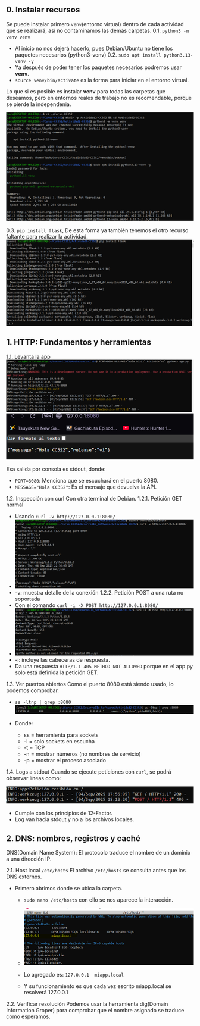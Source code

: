## 0. Instalar recursos 
Se puede instalar primero `venv`(entorno virtual) dentro de cada actividad que se realizará, así no contaminamos las demás carpetas.
0.1. `python3 -m venv venv`
* Al inicio no nos dejerá hacerlo, pues Debian/Ubuntu no tiene los paquetes necesarios (python3-venv)
0.2. `sudo apt install python3.13-venv -y`
* Ya después de poder tener los paquetes necesarios podremos usar **venv**.
* `source venv/bin/activate` es la forma para iniciar en el entorno virtual.  

Lo que si es posible es instalar **venv** para todas las carpetas que deseamos, pero en entornos reales de trabajo no es recomendable, porque se pierde la independenia.


![0.2](imagenes/instalar_recursos_1.PNG)

0.3. `pip install flask`, De esta forma ya también tenemos el otro recurso faltante para realizar la actividad.
![0.3](imagenes/instalar_recursos_2.PNG)


## 1. HTTP: Fundamentos y herramientas
1.1. Levanta la app 
![1.1.1](imagenes/run_app_py_1.PNG)
![1.1.2](imagenes/run_app_py_2.PNG)

Esa salida por consola es stdout, donde: 
* `PORT=8080`: Menciona que se escuchará en el puerto 8080.
* `MESSAGE="Hola CC3S2"`: Es el mensaje que devuelva la API.


1.2. Inspección con curl
Con otra terminal de Debian.
1.2.1. Petición GET normal
   * Usando `curl -v http://127.0.0.1:8080/`
   * ![1.2.1](imagenes/curl_1.PNG)
   * -v: muestra detalle de la conexión
1.2.2. Petición POST a una ruta no soportada
   * Con el comando `curl -i -X POST http://127.0.0.1:8080/`
   * ![1.2.2](imagenes/curl_2.PNG)
   * -i: incluye las cabeceras de respuesta.
   * Da una respuesta `HTTP/1.1 405 METHOD NOT ALLOWED` porque en el app.py solo está definida la petición GET.


1.3. Ver puertos abiertos
Como el puerto 8080 está siendo usado, lo podemos comprobar.
* `ss -ltnp | grep :8080`
![1.3](imagenes/puerto_1.PNG)

* Donde:
  * ss = herramienta para sockets
  * -l = solo sockets en escucha
  * -t = TCP
  * -n = mostrar números (no nombres de servicio)
  * -p = mostrar el proceso asociado

1.4. Logs a stdout
Cuando se ejecute peticiones con `curl`, se podrá observar líneas como:

![1.4](imagenes/stdout_1.PNG)
* Cumple con los principios de 12-Factor.
* Log van hacia stdout y no a los archivos locales.


## 2. DNS: nombres, registros y caché
DNS(Domain Name System): El protocolo traduce el nombre de un dominio a una dirección IP.

2.1. Host local `/etc/hosts` 
El archivo `/etc/hosts` se consulta antes que los DNS externos.

* Primero abrimos donde se ubica la carpeta.
  * `sudo nano /etc/hosts` con ello se nos aparece la interacción.
  * ![2.1](imagenes/etc_hosts_1.PNG)

  * Lo agregado es: `127.0.0.1  miapp.local`
  * Y su funcionamiento es que cada vez escrito miapp.local se resolverá 127.0.0.1

2.2. Verificar resolución
Podemos usar la herramienta dig(Domain Information Groper) para comprobar que el nombre asignado se traduce como esperamos.


























